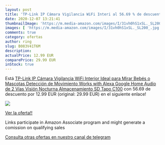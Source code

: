 ```yaml
---
layout: post
title: 'TP-Link IP Cámara Vigilancia WiFi Interi al 56.69 % de descuento'
date: 2020-12-07 13:21:41
thumbnailImage: 'https://m.media-amazon.com/images/I/31vh0hS1xSL._SL200_.jpg'
images: [ 'https://m.media-amazon.com/images/I/31vh0hS1xSL._SL200_.jpg' ]
comments: true
category: ofertas
author: ring
slug: B083V41T6M
description:
actualPrice: 12.99 EUR
comparePrice: 29.99 EUR
inStock: true
---
```


Está [TP-Link IP Cámara Vigilancia WiFi Interior  Ideal para Mirar Bebés o Mascotas  Detección de Movimiento  Works with Alexa Google Home  Audio de 2 Vías  Visión Nocturna  Almacenamiento SD Tapo C100](https://www.amazon.es/dp/B083V41T6M/?tag=tolees-21) con 56.69 de descuento por 12.99 EUR (original: 29.99 EUR) en el siguiente enlace!

[![](https://m.media-amazon.com/images/I/31vh0hS1xSL._SL200_.jpg)](https://www.amazon.es/dp/B083V41T6M/?tag=tolees-21)

[Ver la oferta!!](https://www.amazon.es/dp/B083V41T6M/?tag=tolees-21)

Links participate in Amazon Associate program and might generate a comission on qualifying sales

[Consulta otras ofertas en nuestro canal de telegram](https://t.me/s/ofertas25)
